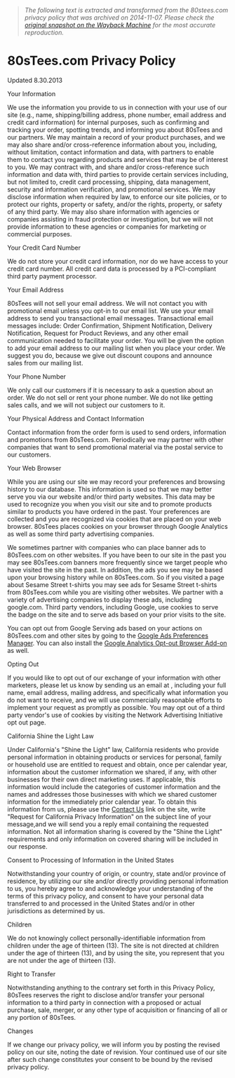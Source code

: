 > *The following text is extracted and transformed from the 80stees.com privacy policy that was archived on 2014-11-07. Please check the [original snapshot on the Wayback Machine](https://web.archive.org/web/20141107010805id_/http%3A//www.80stees.com/pages/privacy-policy) for the most accurate reproduction.*

# 80sTees.com Privacy Policy

Updated 8.30.2013

Your Information 

We use the information you provide to us in connection with your use of our site (e.g., name, shipping/billing address, phone number, email address and credit card information) for internal purposes, such as confirming and tracking your order, spotting trends, and informing you about 80sTees and our partners. We may maintain a record of your product purchases, and we may also share and/or cross-reference information about you, including, without limitation, contact information and data, with partners to enable them to contact you regarding products and services that may be of interest to you. We may contract with, and share and/or cross-reference such information and data with, third parties to provide certain services including, but not limited to, credit card processing, shipping, data management, security and information verification, and promotional services. We may disclose information when required by law, to enforce our site policies, or to protect our rights, property or safety, and/or the rights, property, or safety of any third party. We may also share information with agencies or companies assisting in fraud protection or investigation, but we will not provide information to these agencies or companies for marketing or commercial purposes.

Your Credit Card Number 

We do not store your credit card information, nor do we have access to your credit card number. All credit card data is processed by a PCI-compliant third party payment processor.

Your Email Address 

80sTees will not sell your email address. We will not contact you with promotional email unless you opt-in to our email list. We use your email address to send you transactional email messages. Transactional email messages include: Order Confirmation, Shipment Notification, Delivery Notification, Request for Product Reviews, and any other email communication needed to facilitate your order. You will be given the option to add your email address to our mailing list when you place your order. We suggest you do, because we give out discount coupons and announce sales from our mailing list.

Your Phone Number 

We only call our customers if it is necessary to ask a question about an order. We do not sell or rent your phone number. We do not like getting sales calls, and we will not subject our customers to it.

Your Physical Address and Contact Information 

Contact information from the order form is used to send orders, information and promotions from 80sTees.com. Periodically we may partner with other companies that want to send promotional material via the postal service to our customers.

Your Web Browser 

While you are using our site we may record your preferences and browsing history to our database. This information is used so that we may better serve you via our website and/or third party websites. This data may be used to recognize you when you visit our site and to promote products similar to products you have ordered in the past. Your preferences are collected and you are recognized via cookies that are placed on your web browser. 80sTees places cookies on your browser through Google Analytics as well as some third party advertising companies. 

We sometimes partner with companies who can place banner ads to 80sTees.com on other websites. If you have been to our site in the past you may see 80sTees.com banners more frequently since we target people who have visited the site in the past. In addition, the ads you see may be based upon your browsing history while on 80sTees.com. So if you visited a page about Sesame Street t-shirts you may see ads for Sesame Street t-shirts from 80sTees.com while you are visiting other websites. We partner with a variety of advertising companies to display these ads, including google.com. Third party vendors, including Google, use cookies to serve the badge on the site and to serve ads based on your prior visits to the site. 

You can opt out from Google Serving ads based on your actions on 80sTees.com and other sites by going to the [Google Ads Preferences Manager](https://www.google.com/settings/ads/onweb/?sig=ACi0TCiRDcnrXrdffABE6Nifr9QppTwHkj_NTB8gd0FaMd9YV_wg5YIp3OvYIp-y-pdTWNhIhLjQXh6TyIek2jcL233J8XokduMKuR1N-zHOJP2Ls6zIAM_wKkwTu-xTmML-Aucg-KSrCOB6oLAL11n-sPX9rEefGBMsmC7iVBTJsDKZmWkr3jnzCeVGR-wzwiV8cGO96yfR&hl=en). You can also install the [Google Analytics Opt-out Browser Add-on](https://tools.google.com/dlpage/gaoptout/) as well.

Opting Out 

If you would like to opt out of our exchange of your information with other marketers, please let us know by sending us an email at , including your full name, email address, mailing address, and specifically what information you do not want to receive, and we will use commercially reasonable efforts to implement your request as promptly as possible. You may opt out of a third party vendor's use of cookies by visiting the Network Advertising Initiative opt out page.

California Shine the Light Law 

Under California's "Shine the Light" law, California residents who provide personal information in obtaining products or services for personal, family or household use are entitled to request and obtain, once per calendar year, information about the customer information we shared, if any, with other businesses for their own direct marketing uses. If applicable, this information would include the categories of customer information and the names and addresses those businesses with which we shared customer information for the immediately prior calendar year. To obtain this information from us, please use the [Contact Us](https://web.archive.org/pages/contact) link on the site, write "Request for California Privacy Information" on the subject line of your message,and we will send you a reply email containing the requested information. Not all information sharing is covered by the "Shine the Light" requirements and only information on covered sharing will be included in our response.

Consent to Processing of Information in the United States 

Notwithstanding your country of origin, or country, state and/or province of residence, by utilizing our site and/or directly providing personal information to us, you hereby agree to and acknowledge your understanding of the terms of this privacy policy, and consent to have your personal data transferred to and processed in the United States and/or in other jurisdictions as determined by us.

Children 

We do not knowingly collect personally-identifiable information from children under the age of thirteen (13). The site is not directed at children under the age of thirteen (13), and by using the site, you represent that you are not under the age of thirteen (13).

Right to Transfer 

Notwithstanding anything to the contrary set forth in this Privacy Policy, 80sTees reserves the right to disclose and/or transfer your personal information to a third party in connection with a proposed or actual purchase, sale, merger, or any other type of acquisition or financing of all or any portion of 80sTees.

Changes 

If we change our privacy policy, we will inform you by posting the revised policy on our site, noting the date of revision. Your continued use of our site after such change constitutes your consent to be bound by the revised privacy policy.
